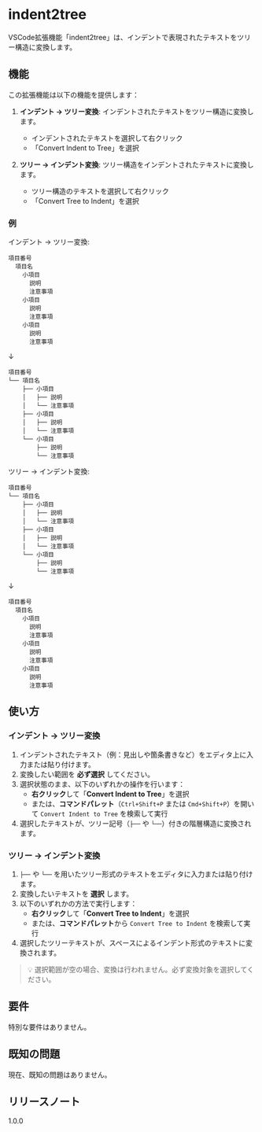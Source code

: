 # indent2tree

VSCode拡張機能「indent2tree」は、インデントで表現されたテキストをツリー構造に変換します。

## 機能

この拡張機能は以下の機能を提供します：

1. **インデント → ツリー変換**: インデントされたテキストをツリー構造に変換します。
   - インデントされたテキストを選択して右クリック
   - 「Convert Indent to Tree」を選択

2. **ツリー → インデント変換**: ツリー構造をインデントされたテキストに変換します。
   - ツリー構造のテキストを選択して右クリック
   - 「Convert Tree to Indent」を選択

### 例

インデント → ツリー変換:
```none
項目番号
  項目名
    小項目
      説明
      注意事項
    小項目
      説明
      注意事項
    小項目
      説明
      注意事項
```

↓

```none
項目番号
└── 項目名
    ├── 小項目
    │   ├── 説明
    │   └── 注意事項
    ├── 小項目
    │   ├── 説明
    │   └── 注意事項
    └── 小項目
        ├── 説明
        └── 注意事項
```

ツリー → インデント変換:
```none
項目番号
└── 項目名
    ├── 小項目
    │   ├── 説明
    │   └── 注意事項
    ├── 小項目
    │   ├── 説明
    │   └── 注意事項
    └── 小項目
        ├── 説明
        └── 注意事項
```

↓

```none
項目番号
  項目名
    小項目
      説明
      注意事項
    小項目
      説明
      注意事項
    小項目
      説明
      注意事項
```

## 使い方

### インデント → ツリー変換

1. インデントされたテキスト（例：見出しや箇条書きなど）をエディタ上に入力または貼り付けます。
2. 変換したい範囲を **必ず選択** してください。
3. 選択状態のまま、以下のいずれかの操作を行います：
   - **右クリック**して「**Convert Indent to Tree**」を選択
   - または、**コマンドパレット**（`Ctrl+Shift+P` または `Cmd+Shift+P`）を開いて `Convert Indent to Tree` を検索して実行
4. 選択したテキストが、ツリー記号（`├──` や `└──`）付きの階層構造に変換されます。

### ツリー → インデント変換

1. `├──` や `└──` を用いたツリー形式のテキストをエディタに入力または貼り付けます。
2. 変換したいテキストを **選択** します。
3. 以下のいずれかの方法で実行します：
   - **右クリック**して「**Convert Tree to Indent**」を選択
   - または、**コマンドパレット**から `Convert Tree to Indent` を検索して実行
4. 選択したツリーテキストが、スペースによるインデント形式のテキストに変換されます。

> 💡 選択範囲が空の場合、変換は行われません。必ず変換対象を選択してください。

## 要件

特別な要件はありません。

## 既知の問題

現在、既知の問題はありません。

## リリースノート

1.0.0